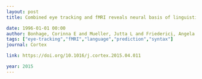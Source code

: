```yaml
---
layout: post
title: Combined eye tracking and fMRI reveals neural basis of linguistic predictions during sentence comprehension

date: 1996-01-01 00:00
author: Bonhage, Corinna E and Mueller, Jutta L and Friederici, Angela D and Fiebach, Christian J
tags: ["eye-tracking","fMRI","language","prediction","syntax"]
journal: Cortex

link: https://doi.org/10.1016/j.cortex.2015.04.011

year: 2015
---
```



